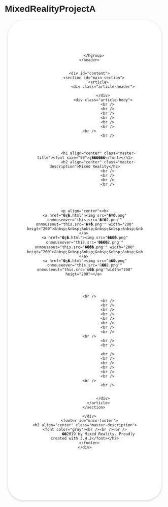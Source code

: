 # MixedRealityProjectA

<html>
<head>
    <title>Mixed Reality</title>
<style>
*{
	margin:0; padding:0;
	font-family: '���� ����', 'Malgun Gothic', Gothic, sans-serif;
}
a{text-decoration: none;}
li{list-style: none;}
.pull-left{float: left}
.pull-right{float: right};
body{
	width: 960px; 
	margin: 0 auto;
	background: #E6E6E6;
}
#page-wrapper{
	//background-image:url('��.png');
	//background-size:100%100%;
	background:white;
	background-repeat : no-repeat;
	margin: 20px 10px; 
	padding: 50px 10px;
	border-radius: 50px;
	box-shadow: 0 2px 6px rgba(100,100,100,0.3);
}
#main-header{padding: 40px 50px;}
.master-title{
	font-size: 30px;
	color: #466093;
}
.master-description{
	font-size: 15px; font-weight: 500; 
	color: #7C96C9;
}
#main-navigation{
	border-top: 1px solid #466093; 
	border-bottom: 1px solid #466093; 
	margin-bottom: 20px; 
	height: 40px;
}
.outer-menu-item{
	float: left; 
	position: relative;
}
.outer-menu-item:hover{
	background: #466093;
	color: white;
}
.menu-title{
	display: block;
	height: 30px; line-height: 30px; 
	text-align: center;
	padding: 5px 20px;
}
.menu-title, .inner-menu{
text-decoration:none; 
display: block;
width: 150px;
font-size: 12px;
font-weight: bold;
}
.inner-menu{
color: #2d2d2d;
background-color: white;
border: solid 1px #7C96C9;
margin-top: -1px;
}
.inner-menu{
	display: none; 
	position: absolute;
	top: 40px; left: 0; 
	width: 100%; 

	background: white;
	box-shadow: 0 2px 6px rgba(5,5,5,0.9);
	z-index: 1000; 
	text-align: center
}
.inner-menu-item > a{
	display: block; 
	padding: 5px 10px; 
	color: black;
}
.inner-menu-item > a:hover{
	background: #7C96C9; 
	color: white;
}
.input-search{
	display: block; 
	float: left;
	background-color: #FFFFFF; 
	border: 1px solid #7C96C9; 
	border-radius: 15px 0 0 15px; 
	box-shadow: inset 0 1px 1px rgba(0,0,0,0.05); 
	width: 120px; height: 24px; 
	padding: 0 0 0 10px; 
	font-size: 12px; 
	color: #555555;
}
.input-search:focus{
	border-color: rgba(82,168,236,0.8);
	outline: 0;
	box-shadow: inset 0 1px 1px rgba(0,0,0,0.05);
}
.input-search-submit{
	display: block;
	float: left; 
	width: 50px; height: 26px;
	border-radius: 0 15px 15px 0; 
	border: 1px solid #CCCCCC;
	margin-left: -1px;
	vertical-align: top; 
	display: inline-block;
}
#content{overflow: hidden;}
#main-section{
	float: auto; 
	width: auto;

}
#main-aside{
	float: right; 
	width: auto;
}
article{
	padding: 0 10px 20px 10px; 
	border-bottom: 1px solid #C8C8C8;
}
.article-header{padding: 20px 0;}
.article-title{
	font-size: 25px; 
	font-weight: 800; 
	padding- bottom: 10px;
}
.article-date{font-size: 13px;}
.article-body{
	font-size: 14px;
}
.aside-list{padding: 10px 0 30px 0;}
.aside-list > h3{
	font-size: 15px;
	font-weight: 600;
}
.aside-list li a{
	margint-left: 8px; 
	font-size: 13px; 
	color: #6C6C6C;
}
.pull-left{
position: relative;
display: inline-block;
}
.outer-menu-item:hover .inner-menu{
display: block;
}
.inner-menu{
display: none;
position: absolute;
background-color: #f9f9f9;
min-width: 160px;
box-shadow: 0px 8px 16px 0px rgba(0,0,0,0.2);
z-index: 1;
}
</style>
</head>
<body onresize="parent.resizeTo(1240,768)" onload="parent.resizeTo(1240,768)">
    <div align="center" id="page-wrapper">
        <header id="main-header">
            <hgroup>

            </hgroup>
        </header>


        <div id="content">
            <section id="main-section">
                <article>
                    <div class="article-header">

                    </div>
                    <div class="article-body">
                        <br />
                        <br />
                        <br />
                        <br />
                        <br />
                        <br />
 		<br />
                        <br />



                <h1 align="center" class="master-title"><font size="50">ȥ������</font></h1>
                <h2 align="center" class="master-description">Mixed Reality</h2>
                        <br />
                        <br />
                        <br />
                        <br />





	<p align="center"><b>
	<a href="�ȿ�.html"><img src="�Ұ�.png" onmouseover="this.src='�Ұ�2.png'" onmouseout="this.src='�Ұ�.png'" width="200" heigt="200">&nbsp;&nbsp;&nbsp;&nbsp;&nbsp;&nbsp;&nbsp;&nbsp;&nbsp;&nbsp;&nbsp;&nbsp;&nbsp;&nbsp;&nbsp;</a> 
	<a href="�ȿ�.html"><img src="�ֿ���.png" onmouseover="this.src='�ֿ���2.png'" onmouseout="this.src='�ֿ���.png'" width="200" heigt="200">&nbsp;&nbsp;&nbsp;&nbsp;&nbsp;&nbsp;&nbsp;&nbsp;&nbsp;&nbsp;&nbsp;&nbsp;&nbsp;</a> 
	<a href="�ȿ�.html"><img src="ü��.png" onmouseover="this.src='ü��2.png'" onmouseout="this.src='ü��.png'"width="200" heigt="200"></a> 




 		<br />
                        <br />
                        <br />
                        <br />
                        <br />
                        <br />
                        <br />
                        <br />
                        <br />
 		<br />
                        <br />
                        <br />

                        <br />
                        <br />
                        <br />
                        <br />
                        <br />
                        <br />
 		<br />
                        <br />


                    </div>
                </article>
            </section>
          
        </div>
        <footer id="main-footer">
	<h2 align="center" class="master-description"><font color="gray"><br /><br /><br />
				��2019 by Mixed Reality. Proudly created with J.H.J</font></h2>
        </footer>
    </div>
</body>
</html>

